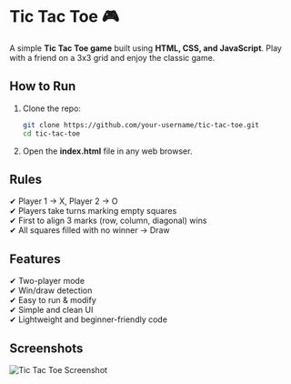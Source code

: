 # Tic Tac Toe 🎮

A simple **Tic Tac Toe game** built using **HTML, CSS, and JavaScript**. Play with a friend on a 3x3 grid and enjoy the classic game.

## How to Run
1. Clone the repo:
   ```bash
   git clone https://github.com/your-username/tic-tac-toe.git
   cd tic-tac-toe

2. Open the **index.html** file in any web browser.
   
## Rules
✔ Player 1 → X, Player 2 → O  
✔ Players take turns marking empty squares  
✔ First to align 3 marks (row, column, diagonal) wins  
✔ All squares filled with no winner → Draw  

## Features
✔ Two-player mode  
✔ Win/draw detection  
✔ Easy to run & modify  
✔ Simple and clean UI  
✔ Lightweight and beginner-friendly code  

## Screenshots
![Tic Tac Toe Screenshot](Screenshot%202025-10-01%20000441.png)
